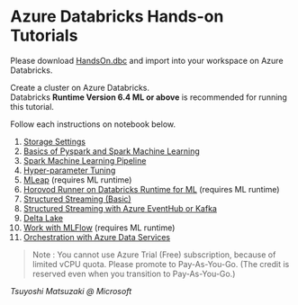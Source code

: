 # Azure Databricks Hands-on Tutorials

Please download [HandsOn.dbc](https://github.com/tsmatz/azure-databricks-exercise/raw/master/HandsOn.dbc) and import into your workspace on Azure Databricks.

Create a cluster on Azure Databricks.<br>
Databricks **Runtime Version 6.4 ML or above** is recommended for running this tutorial.

Follow each instructions on notebook below.

1. [Storage Settings](https://tsmatz.github.io/azure-databricks-exercise/exercise01-blob.html)
2. [Basics of Pyspark and Spark Machine Learning](https://tsmatz.github.io/azure-databricks-exercise/exercise02-pyspark-dataframe.html)
3. [Spark Machine Learning Pipeline](https://tsmatz.github.io/azure-databricks-exercise/exercise03-sparkml-pipeline.html)
4. [Hyper-parameter Tuning](https://tsmatz.github.io/azure-databricks-exercise/exercise04-hyperparams-tuning.html)
5. [MLeap](https://tsmatz.github.io/azure-databricks-exercise/exercise05-mleap.html) (requires ML runtime)
6. [Horovod Runner on Databricks Runtime for ML](https://tsmatz.github.io/azure-databricks-exercise/exercise06-horovod.html) (requires ML runtime)
7. [Structured Streaming (Basic)](https://tsmatz.github.io/azure-databricks-exercise/exercise07-structured-streaming.html)
8. [Structured Streaming with Azure EventHub or Kafka](https://tsmatz.github.io/azure-databricks-exercise/exercise08-streaming-eventhub.html)
9. [Delta Lake](https://tsmatz.github.io/azure-databricks-exercise/exercise09-databricks-delta.html)
10. [Work with MLFlow](https://tsmatz.github.io/azure-databricks-exercise/exercise10-mlflow.html) (requires ML runtime)
11. [Orchestration with Azure Data Services](https://tsmatz.github.io/azure-databricks-exercise/exercise11-orchestration.html)

> Note : You cannot use Azure Trial (Free) subscription, because of limited vCPU quota. Please promote to Pay-As-You-Go. (The credit is reserved even when you transition to Pay-As-You-Go.)

*Tsuyoshi Matsuzaki @ Microsoft*
